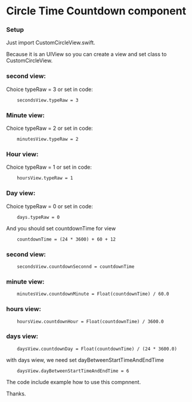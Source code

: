 # Circle Time Countdown component

### Setup

Just import CustomCircleView.swift.

Because it is an UIView so you can create a view and set class to CustomCircleView.

###  second view:
Choice typeRaw = 3 or set in code:  

        secondsView.typeRaw = 3
    
### Minute view:
Choice typeRaw = 2 or set in code:  

        minutesView.typeRaw = 2

### Hour view:
Choice typeRaw = 1 or set in code:  

        hoursView.typeRaw = 1
        
### Day view:
Choice typeRaw = 0 or set in code:  

        days.typeRaw = 0

And you should set countdownTime for view

        countdownTime = (24 * 3600) + 60 + 12

###  second view:
        secondsView.countdownSeconnd = countdownTime
        
###  minute view:
        minutesView.countdownMinute = Float(countdownTime) / 60.0
   
###  hours view:
        hoursView.countdownHour = Float(countdownTime) / 3600.0
        
###  days view:
        daysView.countdownDay = Float(countdownTime) / (24 * 3600.0)
with days wiew, we need set dayBetweenStartTimeAndEndTime
        
        daysView.dayBetweenStartTimeAndEndTime = 6
        
The code include example how to use this compnnent.

Thanks.

    